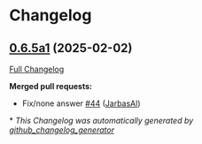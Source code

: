 # Changelog

## [0.6.5a1](https://github.com/OpenVoiceOS/ovos-persona/tree/0.6.5a1) (2025-02-02)

[Full Changelog](https://github.com/OpenVoiceOS/ovos-persona/compare/0.6.4...0.6.5a1)

**Merged pull requests:**

- Fix/none answer [\#44](https://github.com/OpenVoiceOS/ovos-persona/pull/44) ([JarbasAl](https://github.com/JarbasAl))



\* *This Changelog was automatically generated by [github_changelog_generator](https://github.com/github-changelog-generator/github-changelog-generator)*
